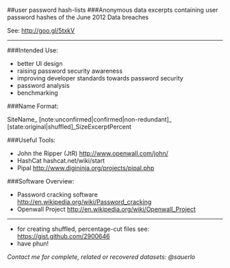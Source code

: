 ##user password hash-lists
###Anonymous data excerpts containing user password hashes of the June 2012 Data breaches

See: http://goo.gl/5txkV

---

###Intended Use:
- better UI design
- raising password security awareness
- improving developer standards towards password security
- password analysis
- benchmarking

###Name Format:
  
  SiteName_ [note:unconfirmed|confirmed|non-redundant]_ [state:original|shuffled]_SizeExcerptPercent

###Useful Tools:

- John the Ripper (JtR) http://www.openwall.com/john/
- HashCat hashcat.net/wiki/start
- Pipal http://www.digininja.org/projects/pipal.php

###Software Overview:

- Password cracking software http://en.wikipedia.org/wiki/Password_cracking
- Openwall Project http://en.wikipedia.org/wiki/Openwall_Project

---

- for creating shuffled, percentage-cut files see: https://gist.github.com/2900646
- have phun! 

*Contact me for complete, related or recovered datasets: @sauerlo*